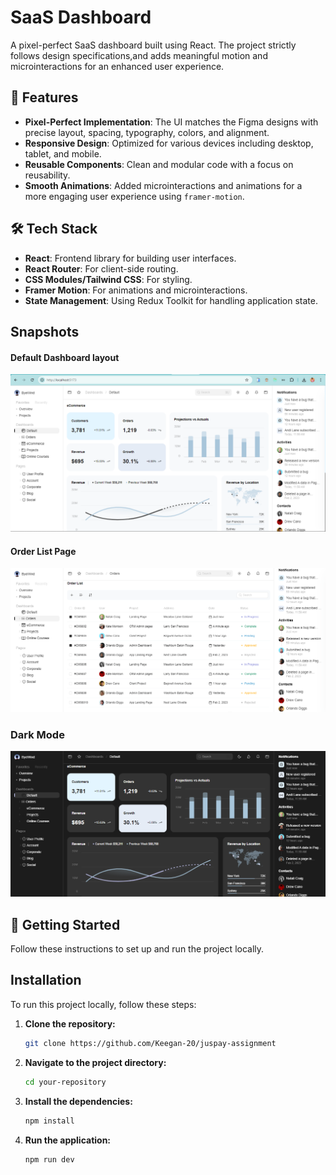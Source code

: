 # SaaS Dashboard

A pixel-perfect SaaS dashboard built using React. The project strictly follows design specifications,and adds meaningful motion and microinteractions for an enhanced user experience.

## 🌟 Features

- **Pixel-Perfect Implementation**: The UI matches the Figma designs with precise layout, spacing, typography, colors, and alignment.
- **Responsive Design**: Optimized for various devices including desktop, tablet, and mobile.
- **Reusable Components**: Clean and modular code with a focus on reusability.
- **Smooth Animations**: Added microinteractions and animations for a more engaging user experience using `framer-motion`.

## 🛠️ Tech Stack

- **React**: Frontend library for building user interfaces.
- **React Router**: For client-side routing.
- **CSS Modules/Tailwind CSS**: For styling.
- **Framer Motion**: For animations and microinteractions.
- **State Management**: Using Redux Toolkit for handling application state.



## Snapshots
####  Default Dashboard layout
![ Default Dashboard layout](./src/assets/ProjectSS/dashboard.png)

#### Order List Page
![Order List Page](./src/assets/ProjectSS/orderList.png)

### Dark Mode
![Dark Mode](./src/assets/ProjectSS/dark%20mode.png)


## 🚀 Getting Started

Follow these instructions to set up and run the project locally.

## Installation

To run this project locally, follow these steps:

1. **Clone the repository:**
    ```bash
    git clone https://github.com/Keegan-20/juspay-assignment
    ```

2. **Navigate to the project directory:**
    ```bash
    cd your-repository
    ```

3. **Install the dependencies:**
    ```bash
    npm install
    ```

4. **Run the application:**
    ```bash
    npm run dev
    ```
